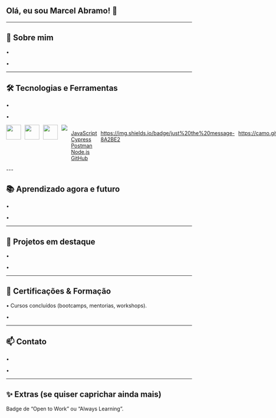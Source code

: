 ## Olá, eu sou Marcel Abramo! 👋


---
<!--
**Marcel-Abramo/Marcel-Abramo** is a ✨ _special_ ✨ repository because its `README.md` (this file) appears on your GitHub profile.

Here are some ideas to get you started:

- 🔭 I’m currently working on ...
- 🌱 I’m currently learning ...
-->

## 🧭 Sobre mim
<p>•  </p> 
<p>•  </p> 

---

## 🛠️ Tecnologias e Ferramentas
<p>•  </p> 
<p>•  </p> 

<div style="display: flex; gap: 10px;">
  <img src="https://cdn.jsdelivr.net/gh/devicons/devicon/icons/javascript/javascript-original.svg" width="40" height="40"/>
  <img src="https://cdn.jsdelivr.net/gh/devicons/devicon/icons/cypressio/cypressio-original.svg" width="40" height="40"/>
  <img src="https://cdn.jsdelivr.net/gh/devicons/devicon/icons/postman/postman-original.svg" width="40" height="40"/>
<img src=https://img.shields.io/badge/JavaScript-F7DF1E?logo=javascript&logoColor=000/>

[JavaScript](https://img.shields.io/badge/JavaScript-F7DF1E?logo=javascript&logoColor=000) <br>
[Cypress](https://img.shields.io/badge/Cypress-17202C?logo=cypress&logoColor=fff) <br>
[Postman](https://img.shields.io/badge/Postman-FF6C37?logo=postman&logoColor=fff) <br>
[Node.js](https://img.shields.io/badge/Node.js-339933?logo=nodedotjs&logoColor=fff) <br>
[GitHub](https://img.shields.io/badge/GitHub-181717?logo=github&logoColor=fff) <br>

https://img.shields.io/badge/just%20the%20message-8A2BE2 <br>

https://camo.githubusercontent.com/e5d1910ae38383c2d31bdb5ee0c87ff9aa6a3dcb07021adcef295bc651d5029b/68747470733a2f2f696d672e736869656c64732e696f2f62616467652f2d4a6972612d3030353243433f7374796c653d666c6174266c6f676f3d6a697261266c6f676f436f6c6f723d7768697465
</div>
---

## 📚 Aprendizado agora e futuro
<p>•  </p> 
<p>•  </p> 

---

## 🧪 Projetos em destaque
<p>•  </p> 
<p>•  </p> 

---

## 🏅 Certificações & Formação 
<p>• Cursos concluídos (bootcamps, mentorias, workshops).</p> 
<p>•  </p> 

---

## 📫 Contato
<p>•  </p> 
<p>•  </p> 

---

## ✨ Extras (se quiser caprichar ainda mais)
Badge de “Open to Work” ou “Always Learning”.
